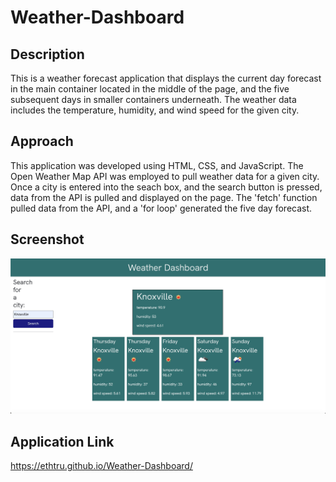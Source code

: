# Weather-Dashboard

## Description

This is a weather forecast application that displays the current day forecast in the main container located in the middle of the page, and the five subsequent days in smaller containers underneath. The weather data includes the temperature, humidity, and wind speed for the given city.

## Approach

This application was developed using HTML, CSS, and JavaScript. The Open Weather Map API was employed to pull weather data for a given city. Once a city is entered into the seach box, and the search button is pressed, data from the API is pulled and displayed on the page. The 'fetch' function pulled data from the API, and a 'for loop' generated the five day forecast.

## Screenshot

![AltText](assets/E6E4F6EF-FFB0-4327-992E-1A5916EA54B3.jpeg?raw=true "Screenshot")

## Application Link

https://ethtru.github.io/Weather-Dashboard/
